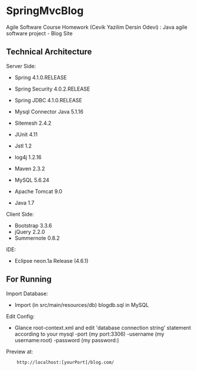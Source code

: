 # SpringMvcBlog

Agile Software Course Homework (Cevik Yazilim Dersin Odevi) : Java agile software project - Blog Site


## Technical Architecture

Server Side:

- Spring 4.1.0.RELEASE
- Spring Security 4.0.2.RELEASE
- Spring JDBC 4.1.0.RELEASE
- Mysql Connector Java 5.1.16
- Sitemesh 2.4.2
- JUnit 4.11
- Jstl 1.2
- log4j 1.2.16

- Maven 2.3.2
- MySQL 5.6.24
- Apache Tomcat 9.0
- Java 1.7


Client Side:

- Bootstrap 3.3.6
- jQuery 2.2.0
- Summernote 0.8.2


IDE:

- Eclipse neon.1a Release (4.6.1)

 ## For Running 
 
Import Database:
 - Import (in src/main/resources/db) blogdb.sql in MySQL
 
 Edit Config:
 - Glance root-context.xml and edit 'database connection string' statement according to your mysql
 	-port (my port:3306)
 	-username (my username:root)
 	-password (my password:)
 	
 Preview at:
 
		http://localhost:[yourPort]/blog.com/
 
 
 
 
 
 
 
 
 
 
 
 